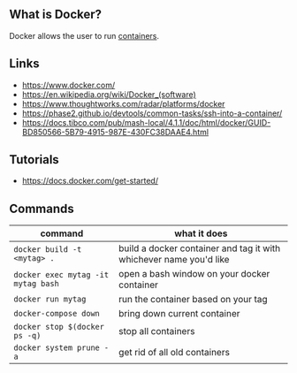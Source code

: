 ## What is Docker?
Docker allows the user to run [containers][1].

## Links
- https://www.docker.com/
- https://en.wikipedia.org/wiki/Docker_(software)
- https://www.thoughtworks.com/radar/platforms/docker
- https://phase2.github.io/devtools/common-tasks/ssh-into-a-container/
- https://docs.tibco.com/pub/mash-local/4.1.1/doc/html/docker/GUID-BD850566-5B79-4915-987E-430FC38DAAE4.html

## Tutorials
- https://docs.docker.com/get-started/

## Commands
| command                           | what it does                                                       |
| --------------------------------- | ------------------------------------------------------------------ |
| `docker build -t <mytag> .`       | build a docker container and tag it with whichever name you'd like |
| `docker exec mytag -it mytag bash` | open a bash window on your docker container                        |
| `docker run mytag`                | run the container based on your tag                                |
|`docker-compose down`| bring down current container |
|`docker stop $(docker ps -q)`| stop all containers |
|`docker system prune -a`| get rid of all old containers |


<!-- Embedded links -->
[1]: https://github.com/nchristie/tech_notes/blob/master/c/containers.md
